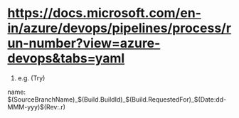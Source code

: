 # https://docs.microsoft.com/en-in/azure/devops/pipelines/process/run-number?view=azure-devops&tabs=yaml

1. e.g. (Try)

name: $(SourceBranchName)_$(Build.BuildId)_$(Build.RequestedFor)_$(Date:dd-MMM-yyy)$(Rev:.r)

